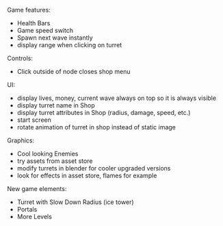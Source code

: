 Game features:
- Health Bars
- Game speed switch
- Spawn next wave instantly
- display range when clicking on turret

Controls:
- Click outside of node closes shop menu

UI:
- display lives, money, current wave always on top so it is always visible
- display turret name in Shop
- display turret attributes in Shop (radius, damage, speed, etc.)
- start screen
- rotate animation of turret in shop instead of static image

Graphics:
- Cool looking Enemies
- try assets from asset store
- modify turrets in blender for cooler upgraded versions
- look for effects in asset store, flames for example

New game elements:
- Turret with Slow Down Radius (ice tower)
- Portals
- More Levels